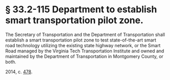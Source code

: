 # § 33.2-115 Department to establish smart transportation pilot zone.

<p>The Secretary of Transportation and the Department of Transportation shall establish a smart transportation pilot zone to test state-of-the-art smart road technology utilizing the existing state highway network, or the Smart Road managed by the Virginia Tech Transportation Institute and owned and maintained by the Department of Transportation in Montgomery County, or both.</p><p>2014, c. <a href='http://lis.virginia.gov/cgi-bin/legp604.exe?141+ful+CHAP0478'>478</a>.</p>